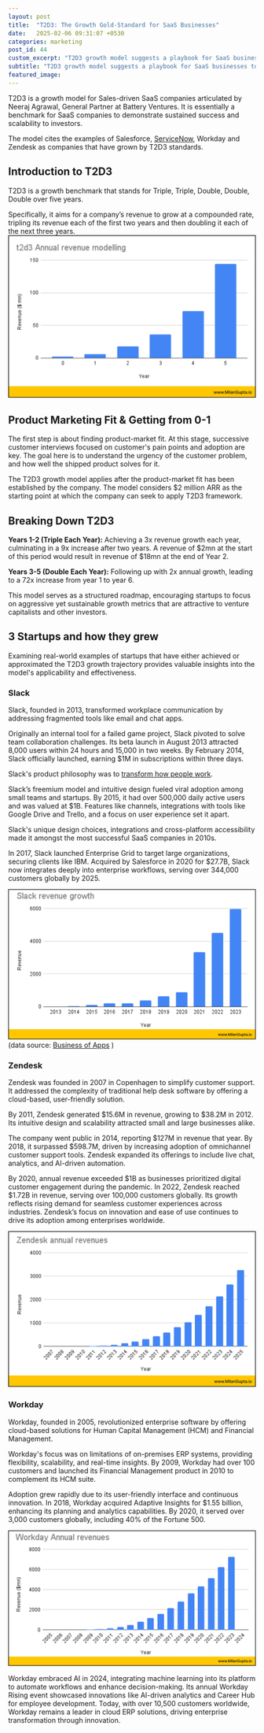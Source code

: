 ```yaml
---
layout: post
title:  "T2D3: The Growth Gold-Standard for SaaS Businesses"
date:   2025-02-06 09:31:07 +0530
categories: marketing
post_id: 44
custom_excerpt: "T2D3 growth model suggests a playbook for SaaS businesses to grow their business by 72x over 5 years"
subtitle: "T2D3 growth model suggests a playbook for SaaS businesses to grow their business by 72x over 5 years"
featured_image: 
---
```


T2D3 is a growth model for Sales-driven SaaS companies articulated by Neeraj Agrawal, General Partner at Battery Ventures. It is essentially a benchmark for SaaS companies to demonstrate sustained success and scalability to investors.

The model cites the examples of Salesforce, [ServiceNow](/blog/servicenow-saas-success-story), Workday and Zendesk as companies that have grown by T2D3 standards.

## Introduction to T2D3
T2D3 is a growth benchmark that stands for Triple, Triple, Double, Double, Double over five years. 

Specifically, it aims for a company’s revenue to grow at a compounded rate, tripling its revenue each of the first two years and then doubling it each of the next three years. 
![T2D3 growth model](/assets/images/2025/02/t2d3/T2D3-framework.webp)

## Product Marketing Fit & Getting from 0-1

The first step is about finding product-market fit. At this stage, successive customer interviews focused on customer's pain points and adoption are key. The goal here is to understand the urgency of the customer problem, and how well the shipped product solves for it.

The T2D3 growth model applies after the product-market fit has been established by the company. 
The model considers $2 million ARR as the starting point at which the company can seek to apply T2D3 framework.

## Breaking Down T2D3
**Years 1-2 (Triple Each Year):** Achieving a 3x revenue growth each year, culminating in a 9x increase after two years. A revenue of $2mn at the start of this period would result in revenue of $18mn at the end of Year 2.

**Years 3-5 (Double Each Year):** Following up with 2x annual growth, leading to a 72x increase from year 1 to year 6.

This model serves as a structured roadmap, encouraging startups to focus on aggressive yet sustainable growth metrics that are attractive to venture capitalists and other investors.

## 3 Startups and how they grew

Examining real-world examples of startups that have either achieved or approximated the T2D3 growth trajectory provides valuable insights into the model's applicability and effectiveness.

### Slack

Slack, founded in 2013, transformed workplace communication by addressing fragmented tools like email and chat apps.

Originally an internal tool for a failed game project, Slack pivoted to solve team collaboration challenges. Its beta launch in August 2013 attracted 8,000 users within 24 hours and 15,000 in two weeks. By February 2014, Slack officially launched, earning $1M in subscriptions within three days.

Slack's product philosophy was to [transform how people work](https://medium.com/@stewart/we-dont-sell-saddles-here-4c59524d650d).

Slack’s freemium model and intuitive design fueled viral adoption among small teams and startups. By 2015, it had over 500,000 daily active users and was valued at $1B. Features like channels, integrations with tools like Google Drive and Trello, and a focus on user experience set it apart. 

Slack's unique design choices, integrations and cross-platform accessibility made it amongst the most successful SaaS companies in 2010s.

In 2017, Slack launched Enterprise Grid to target large organizations, securing clients like IBM.
Acquired by Salesforce in 2020 for $27.7B, Slack now integrates deeply into enterprise workflows, serving over 344,000 customers globally by 2025.

![Slack growth](/assets/images/2025/02/t2d3/slack-growth.webp)
(data source: [Business of Apps](https://www.businessofapps.com/data/slack-statistics/) )



### Zendesk

Zendesk was founded in 2007 in Copenhagen to simplify customer support. It addressed the complexity of traditional help desk software by offering a cloud-based, user-friendly solution. 

By 2011, Zendesk generated $15.6M in revenue, growing to $38.2M in 2012. Its intuitive design and scalability attracted small and large businesses alike.

The company went public in 2014, reporting $127M in revenue that year. By 2018, it surpassed $598.7M, driven by increasing adoption of omnichannel customer support tools. Zendesk expanded its offerings to include live chat, analytics, and AI-driven automation.

By 2020, annual revenue exceeded $1B as businesses prioritized digital customer engagement during the pandemic. In 2022, Zendesk reached $1.72B in revenue, serving over 100,000 customers globally. Its growth reflects rising demand for seamless customer experiences across industries. Zendesk’s focus on innovation and ease of use continues to drive its adoption among enterprises worldwide.

![Zendesk growth](/assets/images/2025/02/t2d3/zendesk-growth.webp)

### Workday

Workday, founded in 2005, revolutionized enterprise software by offering cloud-based solutions for Human Capital Management (HCM) and Financial Management. 

Workday's focus was on limitations of on-premises ERP systems, providing flexibility, scalability, and real-time insights. By 2009, Workday had over 100 customers and launched its Financial Management product in 2010 to complement its HCM suite.

Adoption grew rapidly due to its user-friendly interface and continuous innovation. In 2018, Workday acquired Adaptive Insights for $1.55 billion, enhancing its planning and analytics capabilities. By 2020, it served over 3,000 customers globally, including 40% of the Fortune 500.

![Workday growth](/assets/images/2025/02/t2d3/workday-growth.webp)

Workday embraced AI in 2024, integrating machine learning into its platform to automate workflows and enhance decision-making. Its annual Workday Rising event showcased innovations like AI-driven analytics and Career Hub for employee development. Today, with over 10,500 customers worldwide, Workday remains a leader in cloud ERP solutions, driving enterprise transformation through innovation.
